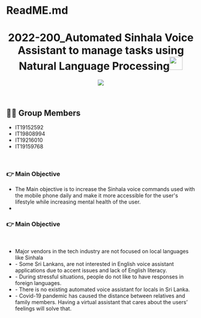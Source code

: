 # ReadME.md
<h1 align="center">2022-200_Automated Sinhala Voice Assistant to manage tasks using Natural Language Processing<img src="https://media.giphy.com/media/hvRJCLFzcasrR4ia7z/giphy.gif" width="35"></h1>
<p align="center">
  <a href="https://github.com/DenverCoder1/readme-typing-svg"><img src="https://readme-typing-svg.herokuapp.com?lines=2022-200;&center=true&width=500&height=50"></a>
</p>


<br>

## :sassy_man:  Group Members
- IT19152592
- IT19808994
- IT19216010
- IT19159768

<br>

### 👉 Main Objective
- The Main objective is to increase the Sinhala voice commands used with the mobile phone daily and make it more accessible for the user's lifestyle while increasing mental health of the user.
-
### 👉 Main Objective
<br>
<ul type="disc">
	<li>
	  Major vendors in the tech industry are not focused on local languages like Sinhala
	</li>
	<li>
	  - Some Sri Lankans, are not interested in English voice assistant applications due to accent issues and lack of English literacy.
	</li>
	<li>
	  - During stressful situations, people do not like to have responses in foreign languages.
	</li>
	<li>
	  - There is no existing automated voice assistant for locals in Sri Lanka.
	</li>
	<li>
	  -  Covid-19 pandemic has caused the distance between relatives and family members. Having a virtual assistant that cares about the users’ feelings will solve that.
	</li>
</ul>
<br>
<br>


